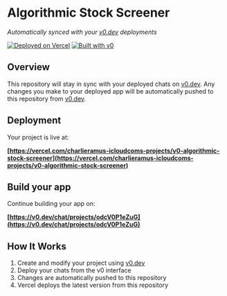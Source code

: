 # Algorithmic Stock Screener

*Automatically synced with your [v0.dev](https://v0.dev) deployments*

[![Deployed on Vercel](https://img.shields.io/badge/Deployed%20on-Vercel-black?style=for-the-badge&logo=vercel)](https://vercel.com/charlieramus-icloudcoms-projects/v0-algorithmic-stock-screener)
[![Built with v0](https://img.shields.io/badge/Built%20with-v0.dev-black?style=for-the-badge)](https://v0.dev/chat/projects/odcV0P1eZuG)

## Overview

This repository will stay in sync with your deployed chats on [v0.dev](https://v0.dev).
Any changes you make to your deployed app will be automatically pushed to this repository from [v0.dev](https://v0.dev).

## Deployment

Your project is live at:

**[https://vercel.com/charlieramus-icloudcoms-projects/v0-algorithmic-stock-screener](https://vercel.com/charlieramus-icloudcoms-projects/v0-algorithmic-stock-screener)**

## Build your app

Continue building your app on:

**[https://v0.dev/chat/projects/odcV0P1eZuG](https://v0.dev/chat/projects/odcV0P1eZuG)**

## How It Works

1. Create and modify your project using [v0.dev](https://v0.dev)
2. Deploy your chats from the v0 interface
3. Changes are automatically pushed to this repository
4. Vercel deploys the latest version from this repository